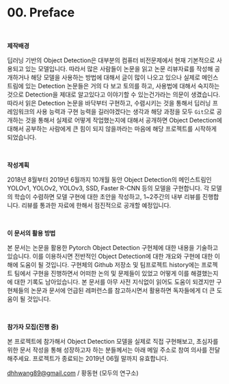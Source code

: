 # 00. Preface

​    

**제작배경**

딥러닝 기반의 Object Detection은 대부분의 컴퓨터 비전문제에서 현재 기본적으로 사용되고 있는 모델입니다. 따라서 많은 사람들이 논문을 읽고 논문 리뷰자료를 작성해 공개하거나 해당 모델을 사용하는 방법에 대해서 글이 많이 나오고 있으나 실제로 메인스트림에 있는 Detection 논문들은 거의 다 보고 토의를 하고, 사용법에 대해서 숙지하는 것으로 Detection을 제대로 알고있다고 이야기할 수 있는건가라는 의문이 생겼습니다. 따라서 읽은 Detection 논문을 바닥부터 구현하고, 수렴시키는 것을 통해서 딥러닝 프레임워크의 사용 능력과 구현 능력을 길러야겠다는 생각과 해당 과정을 모두 `Git`으로 공개하는 것을 통해서 실제로 어떻게 작업했는지에 대해서 공개하면 Object Detection에 대해서 공부하는 사람에게 큰 힘이 되지 않을까라는 마음에 해당 프로젝트를 시작하게 되었습니다.

​    

**작성계획**

2018년 8월부터 2019년 6월까지 10개월 동안 Object Detection의 메인스트림인 YOLOv1, YOLOv2, YOLOv3, SSD, Faster R-CNN 등의 모델을 구현합니다. 각 모델의 학습이 수렴하면 모델 구현에 대한 초안을 작성하고, 1~2주간의 내부 리뷰를 진행합니다. 리뷰를 통과한 자료에 한해서 점진적으로 공개할 예정입니다. 

​    

**이 문서의 활용 방법**

본 문서는 논문을 활용한 Pytorch Object Detection 구현체에 대한 내용을 기술하고 있습니다. 이를 이용하시면 전반적인 Object Detection에 대한 개요와 구현에 대한 이해에 도움이 될 것입니다. 구현체의 Github 저장소 및 팀프로젝트 history에는 프로젝트 팀에서 구현을 진행하면서 어떠한 논의 및 문제들이 있었고 어떻게 이를 해결했는지에 대한 기록도 남아있습니다. 본 문서를 아무 사전 지식없이 읽어도 도움이 되겠지만 구현체들의 논문과 문서에 언급된 레퍼런스를 참고하시면서 활용하면 독자들에게 더 큰 도움이 될 것입니다.    

​    

**참가자 모집(진행 중)**

본 프로젝트에 참가해서 Object Detection 모델을 실제로 직접 구현해보고, 초심자를 위한 문서 작성을 통해 성장하고자 하는 분들께서는 아래 메일 주소로 참여 의사를 전달해주세요. 프로젝트가 종료되는 2019년 06월 말까지 유효합니다.



dhhwang89@gmail.com / 황동현 (모두의 연구소)
